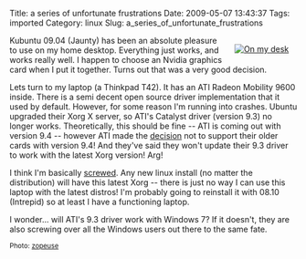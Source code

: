 Title: a series of unfortunate frustrations
Date: 2009-05-07 13:43:37
Tags: imported
Category: linux
Slug: a_series_of_unfortunate_frustrations

<div style="margin: 15px; float: right"><a href="http://www.flickr.com/photos/37136574@N00/56910709/" title="On my desk" target="_blank"><img src="http://farm1.static.flickr.com/29/56910709_211b54674e_m.jpg" alt="On my desk" border="0" /></a></div>

Kubuntu 09.04 (Jaunty) has been an absolute pleasure to use on my home desktop.  Everything just works, and works really well.  I happen to choose an Nvidia graphics card when I put it together.  Turns out that was a very good decision.

Lets turn to my laptop (a Thinkpad T42).  It has an ATI Radeon Mobility 9600 inside.  There is a semi decent open source driver implementation that it used by default.  However, for some reason I'm running into crashes.  Ubuntu upgraded their Xorg X server, so ATI's Catalyst driver (version 9.3) no longer works.  Theoretically, this should be fine -- ATI is coming out with version 9.4 -- however ATI made the <a href="http://www.overclockersclub.com/news/24167/">decision</a> not to support their older cards with version 9.4!  And they've said they won't update their 9.3 driver to work with the latest Xorg version!  Arg!

I think I'm basically <a href="http://learn-live.blogspot.com/2009/04/why-you-should-avoid-putting-ubuntu.html">screwed</a>.  Any new linux install (no matter the distribution) will have this latest Xorg -- there is just no way I can use this laptop with the latest distros!  I'm probably going to reinstall it with 08.10 (Intrepid) so at least I have a functioning laptop.

I wonder... will ATI's 9.3 driver work with Windows 7?  If it doesn't, they are also screwing over all the Windows users out there to the same fate.

<small>Photo: <a href="http://www.flickr.com/photos/37136574@N00/56910709/" title="zopeuse" target="_blank">zopeuse</a></small>
